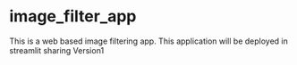 # image_filter_app
This is a web based image filtering app.
This application will be deployed in streamlit sharing
Version1

